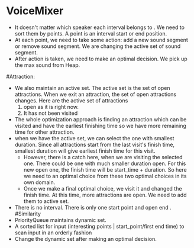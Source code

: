 # VoiceMixer  
+  It doesn't matter which speaker each interval belongs to . We need to sort them by points. A point is an interval
      start or end position. 
+ At each point, we need to take some action: add a new sound segment or remove sound segment. We are changing the 
     active set of sound segment. 
+ After action is taken, we need to make an optimal decision. We pick up the max sound from Heap. 
  
#Attraction: 
+ We also maintain an active set.  The active set is the set of open attractions. When we exit an attraction, 
  the set of open attractions changes.  Here are the active set of attractions
  1. open as it is right now. 
  1. It has not been visited
+ The whole optimization approach is finding an attraction which can be visited and have the earliest finishing time
  so we have more remaining time for other attraction.
+ when we have the active set, we can select the one with smallest duration. Since all attractions start from the 
  last visit's finish time, smallest duration will give earliest finish time for this visit.  
   + However, there is a catch here, when we are visiting the selected one. There could be one with much smaller 
   duration open. For this new open one, the finish time will be start_time + duration.  So here we need to an
   optimal choice from these two optimal choices in its own domain. 
   + Once we make a final optimal choice, we visit it and changed the finish time. At this time, more attractions
   are open. We need to add them to active set. 
+ There is no interval. There is only one start point and open end .
#Similarity
+ PriorityQueue maintains dynamic set.
+ A sorted list for input (interesting points | start_point/first end time) to scan input in an orderly fashion
+ Change the dynamic set after making an optimal decision.


  
  
  